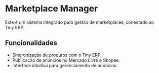 # Marketplace Manager

Este é um sistema integrado para gestão de marketplaces, conectado ao Tiny ERP.

## Funcionalidades

- Sincronização de produtos com o Tiny ERP.
- Publicação de anúncios no Mercado Livre e Shopee.
- Interface intuitiva para gerenciamento de anúncios.